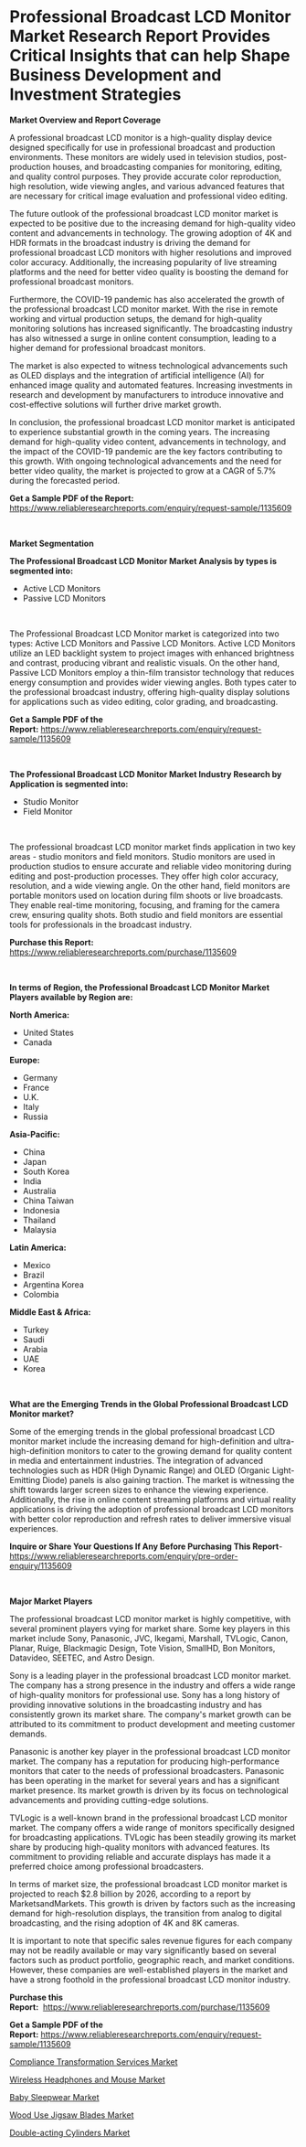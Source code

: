 <p><h1>Professional Broadcast LCD Monitor Market Research Report Provides Critical Insights that can help Shape Business Development and Investment Strategies</h1></p><p><strong>Market Overview and Report Coverage</strong></p>
<p><p>A professional broadcast LCD monitor is a high-quality display device designed specifically for use in professional broadcast and production environments. These monitors are widely used in television studios, post-production houses, and broadcasting companies for monitoring, editing, and quality control purposes. They provide accurate color reproduction, high resolution, wide viewing angles, and various advanced features that are necessary for critical image evaluation and professional video editing.</p><p>The future outlook of the professional broadcast LCD monitor market is expected to be positive due to the increasing demand for high-quality video content and advancements in technology. The growing adoption of 4K and HDR formats in the broadcast industry is driving the demand for professional broadcast LCD monitors with higher resolutions and improved color accuracy. Additionally, the increasing popularity of live streaming platforms and the need for better video quality is boosting the demand for professional broadcast monitors.</p><p>Furthermore, the COVID-19 pandemic has also accelerated the growth of the professional broadcast LCD monitor market. With the rise in remote working and virtual production setups, the demand for high-quality monitoring solutions has increased significantly. The broadcasting industry has also witnessed a surge in online content consumption, leading to a higher demand for professional broadcast monitors.</p><p>The market is also expected to witness technological advancements such as OLED displays and the integration of artificial intelligence (AI) for enhanced image quality and automated features. Increasing investments in research and development by manufacturers to introduce innovative and cost-effective solutions will further drive market growth.</p><p>In conclusion, the professional broadcast LCD monitor market is anticipated to experience substantial growth in the coming years. The increasing demand for high-quality video content, advancements in technology, and the impact of the COVID-19 pandemic are the key factors contributing to this growth. With ongoing technological advancements and the need for better video quality, the market is projected to grow at a CAGR of 5.7% during the forecasted period.</p></p>
<p><strong>Get a Sample PDF of the Report:</strong> <a href="https://www.reliableresearchreports.com/enquiry/request-sample/1135609">https://www.reliableresearchreports.com/enquiry/request-sample/1135609</a></p>
<p>&nbsp;</p>
<p><strong>Market Segmentation</strong></p>
<p><strong>The Professional Broadcast LCD Monitor Market Analysis by types is segmented into:</strong></p>
<p><ul><li>Active LCD Monitors</li><li>Passive LCD Monitors</li></ul></p>
<p>&nbsp;</p>
<p><p>The Professional Broadcast LCD Monitor market is categorized into two types: Active LCD Monitors and Passive LCD Monitors. Active LCD Monitors utilize an LED backlight system to project images with enhanced brightness and contrast, producing vibrant and realistic visuals. On the other hand, Passive LCD Monitors employ a thin-film transistor technology that reduces energy consumption and provides wider viewing angles. Both types cater to the professional broadcast industry, offering high-quality display solutions for applications such as video editing, color grading, and broadcasting.</p></p>
<p><strong>Get a Sample PDF of the Report:</strong>&nbsp;<a href="https://www.reliableresearchreports.com/enquiry/request-sample/1135609">https://www.reliableresearchreports.com/enquiry/request-sample/1135609</a></p>
<p>&nbsp;</p>
<p><strong>The Professional Broadcast LCD Monitor Market Industry Research by Application is segmented into:</strong></p>
<p><ul><li>Studio Monitor</li><li>Field Monitor</li></ul></p>
<p>&nbsp;</p>
<p><p>The professional broadcast LCD monitor market finds application in two key areas - studio monitors and field monitors. Studio monitors are used in production studios to ensure accurate and reliable video monitoring during editing and post-production processes. They offer high color accuracy, resolution, and a wide viewing angle. On the other hand, field monitors are portable monitors used on location during film shoots or live broadcasts. They enable real-time monitoring, focusing, and framing for the camera crew, ensuring quality shots. Both studio and field monitors are essential tools for professionals in the broadcast industry.</p></p>
<p><strong>Purchase this Report:</strong>&nbsp; <a href="https://www.reliableresearchreports.com/purchase/1135609">https://www.reliableresearchreports.com/purchase/1135609</a></p>
<p>&nbsp;</p>
<p><strong>In terms of Region, the Professional Broadcast LCD Monitor Market Players available by Region are:</strong></p>
<p>
    <p> <strong> North America: </strong>
        <ul>
            <li>United States</li>
            <li>Canada</li>
        </ul>
        </p> 
    <p> <strong> Europe: </strong>
        <ul>
            <li>Germany</li>
            <li>France</li>
            <li>U.K.</li>
            <li>Italy</li>
            <li>Russia</li>
        </ul>
        </p> 
    <p> <strong> Asia-Pacific: </strong>
        <ul>
            <li>China</li>
            <li>Japan</li>
            <li>South Korea</li>
            <li>India</li>
            <li>Australia</li>
            <li>China Taiwan</li>
            <li>Indonesia</li>
            <li>Thailand</li>
            <li>Malaysia</li>
        </ul>
        </p> 
    <p> <strong> Latin America: </strong>
        <ul>
            <li>Mexico</li>
            <li>Brazil</li>
            <li>Argentina Korea</li>
            <li>Colombia</li>
        </ul>
        </p> 
    <p> <strong> Middle East & Africa: </strong>
        <ul>
            <li>Turkey</li>
            <li>Saudi</li>
            <li>Arabia</li>
            <li>UAE</li>
            <li>Korea</li>
        </ul>
    </p>
    </p>
<p>&nbsp;</p>
<p><strong>What are the Emerging Trends in the Global Professional Broadcast LCD Monitor market?</strong></p>
<p><p>Some of the emerging trends in the global professional broadcast LCD monitor market include the increasing demand for high-definition and ultra-high-definition monitors to cater to the growing demand for quality content in media and entertainment industries. The integration of advanced technologies such as HDR (High Dynamic Range) and OLED (Organic Light-Emitting Diode) panels is also gaining traction. The market is witnessing the shift towards larger screen sizes to enhance the viewing experience. Additionally, the rise in online content streaming platforms and virtual reality applications is driving the adoption of professional broadcast LCD monitors with better color reproduction and refresh rates to deliver immersive visual experiences.</p></p>
<p><strong>Inquire or Share Your Questions If Any Before Purchasing This Report</strong>- <a href="https://www.reliableresearchreports.com/enquiry/pre-order-enquiry/1135609">https://www.reliableresearchreports.com/enquiry/pre-order-enquiry/1135609</a></p>
<p>&nbsp;</p>
<p><strong>Major Market Players</strong></p>
<p><p>The professional broadcast LCD monitor market is highly competitive, with several prominent players vying for market share. Some key players in this market include Sony, Panasonic, JVC, Ikegami, Marshall, TVLogic, Canon, Planar, Ruige, Blackmagic Design, Tote Vision, SmallHD, Bon Monitors, Datavideo, SEETEC, and Astro Design.</p><p>Sony is a leading player in the professional broadcast LCD monitor market. The company has a strong presence in the industry and offers a wide range of high-quality monitors for professional use. Sony has a long history of providing innovative solutions in the broadcasting industry and has consistently grown its market share. The company's market growth can be attributed to its commitment to product development and meeting customer demands.</p><p>Panasonic is another key player in the professional broadcast LCD monitor market. The company has a reputation for producing high-performance monitors that cater to the needs of professional broadcasters. Panasonic has been operating in the market for several years and has a significant market presence. Its market growth is driven by its focus on technological advancements and providing cutting-edge solutions.</p><p>TVLogic is a well-known brand in the professional broadcast LCD monitor market. The company offers a wide range of monitors specifically designed for broadcasting applications. TVLogic has been steadily growing its market share by producing high-quality monitors with advanced features. Its commitment to providing reliable and accurate displays has made it a preferred choice among professional broadcasters.</p><p>In terms of market size, the professional broadcast LCD monitor market is projected to reach $2.8 billion by 2026, according to a report by MarketsandMarkets. This growth is driven by factors such as the increasing demand for high-resolution displays, the transition from analog to digital broadcasting, and the rising adoption of 4K and 8K cameras.</p><p>It is important to note that specific sales revenue figures for each company may not be readily available or may vary significantly based on several factors such as product portfolio, geographic reach, and market conditions. However, these companies are well-established players in the market and have a strong foothold in the professional broadcast LCD monitor industry.</p></p>
<p><strong>Purchase this Report:</strong>&nbsp;&nbsp;<a href="https://www.reliableresearchreports.com/purchase/1135609">https://www.reliableresearchreports.com/purchase/1135609</a></p>
<p></p>
<p><strong>Get a Sample PDF of the Report:</strong>&nbsp;<a href="https://www.reliableresearchreports.com/enquiry/request-sample/1135609">https://www.reliableresearchreports.com/enquiry/request-sample/1135609</a></p>
<p><p><a href="https://github.com/sofyaavrova/Market-Research-Report-List-1/blob/main/compliance-transformation-services-market.md">Compliance Transformation Services Market</a></p><p><a href="https://github.com/kholmovskayalyudmila/Market-Research-Report-List-1/blob/main/wireless-headphones-and-mouse-market.md">Wireless Headphones and Mouse Market</a></p><p><a href="https://medium.com/@zolajenkins1966/baby-sleepwear-market-insight-market-trends-growth-forecasted-from-2023-to-2030-49a78b5c77ac">Baby Sleepwear Market</a></p><p><a href="https://www.linkedin.com/pulse/wood-use-jigsaw-blades-market-size-share-global-analysis/">Wood Use Jigsaw Blades Market</a></p><p><a href="https://medium.com/@caylawisoky8698/double-acting-cylinders-market-trends-and-market-analysis-forecasted-for-period-2023-2030-57adff474293">Double-acting Cylinders Market</a></p></p>